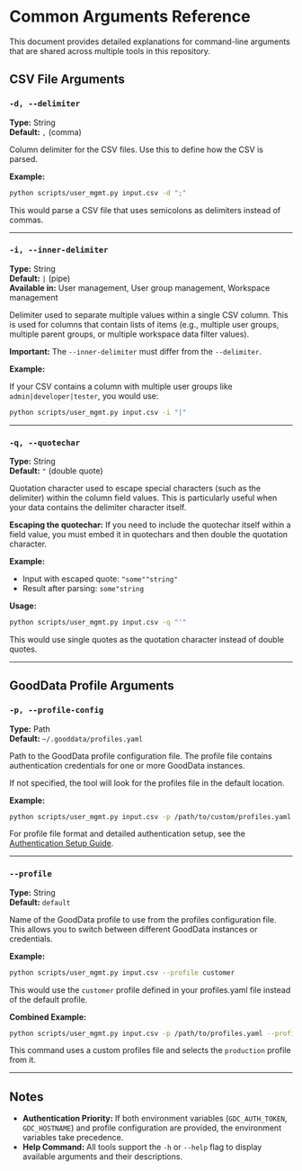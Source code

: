 # Common Arguments Reference

This document provides detailed explanations for command-line arguments that are shared across multiple tools in this repository.

## CSV File Arguments

### `-d, --delimiter`

**Type:** String  
**Default:** `,` (comma)

Column delimiter for the CSV files. Use this to define how the CSV is parsed.

**Example:**

```sh
python scripts/user_mgmt.py input.csv -d ";"
```

This would parse a CSV file that uses semicolons as delimiters instead of commas.

---

### `-i, --inner-delimiter`

**Type:** String  
**Default:** `|` (pipe)  
**Available in:** User management, User group management, Workspace management

Delimiter used to separate multiple values within a single CSV column. This is used for columns that contain lists of items (e.g., multiple user groups, multiple parent groups, or multiple workspace data filter values).

**Important:** The `--inner-delimiter` must differ from the `--delimiter`.

**Example:**

If your CSV contains a column with multiple user groups like `admin|developer|tester`, you would use:

```sh
python scripts/user_mgmt.py input.csv -i "|"
```

---

### `-q, --quotechar`

**Type:** String  
**Default:** `"` (double quote)

Quotation character used to escape special characters (such as the delimiter) within the column field values. This is particularly useful when your data contains the delimiter character itself.

**Escaping the quotechar:** If you need to include the quotechar itself within a field value, you must embed it in quotechars and then double the quotation character.

**Example:**

- Input with escaped quote: `"some""string"`
- Result after parsing: `some"string`

**Usage:**

```sh
python scripts/user_mgmt.py input.csv -q "'"
```

This would use single quotes as the quotation character instead of double quotes.

---

## GoodData Profile Arguments

### `-p, --profile-config`

**Type:** Path  
**Default:** `~/.gooddata/profiles.yaml`

Path to the GoodData profile configuration file. The profile file contains authentication credentials for one or more GoodData instances.

If not specified, the tool will look for the profiles file in the default location.

**Example:**

```sh
python scripts/user_mgmt.py input.csv -p /path/to/custom/profiles.yaml
```

For profile file format and detailed authentication setup, see the [Authentication Setup Guide](../guides/SETUPAUTHENTICATION.md).

---

### `--profile`

**Type:** String  
**Default:** `default`

Name of the GoodData profile to use from the profiles configuration file. This allows you to switch between different GoodData instances or credentials.

**Example:**

```sh
python scripts/user_mgmt.py input.csv --profile customer
```

This would use the `customer` profile defined in your profiles.yaml file instead of the default profile.

**Combined Example:**

```sh
python scripts/user_mgmt.py input.csv -p /path/to/profiles.yaml --profile production
```

This command uses a custom profiles file and selects the `production` profile from it.

---

## Notes

- **Authentication Priority:** If both environment variables (`GDC_AUTH_TOKEN`, `GDC_HOSTNAME`) and profile configuration are provided, the environment variables take precedence.
- **Help Command:** All tools support the `-h` or `--help` flag to display available arguments and their descriptions.

